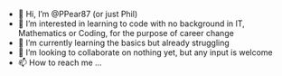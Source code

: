 - 👋 Hi, I’m @PPear87 (or just Phil)
- 👀 I’m interested in learning to code with no background in IT, Mathematics or Coding, for the purpose of career change
- 🌱 I’m currently learning the basics but already struggling
- 💞️ I’m looking to collaborate on nothing yet, but any input is welcome
- 📫 How to reach me ...

<!---
PPear87/PPear87 is a ✨ special ✨ repository because its `README.md` (this file) appears on your GitHub profile.
You can click the Preview link to take a look at your changes.
--->
